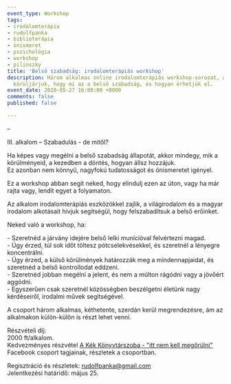 ```yaml
---
event_type: Workshop
tags:
- irodalomterápia
- rudolfpanka
- biblioterápia
- önismeret
- pszichológia
- workshop
- pilinszky
title: 'Belső szabadság: irodalomterápiás workshop'
description: Három alkalmas online irodalomterápiás workshop-sorozat, amely során
  körüljárjuk, hogy mi az a belső szabadság, és hogyan érhetjük el.
event_date: 2020-05-27 16:00:00 +0000
comments: false
published: false

---
```

 –   
  
III. alkalom – Szabadulás - de mitől?  
  
Ha képes vagy megélni a belső szabadság állapotát, akkor mindegy, mik a körülményeid, a kezedben a döntés, hogyan állsz hozzájuk.  
Ez azonban nem könnyű, nagyfokú tudatosságot és önismeretet igényel.  
  
Ez a workshop abban segít neked, hogy elindulj ezen az úton, vagy ha már rajta vagy, lendít egyet a folyamaton.  
  
Az alkalom irodalomterápiás eszközökkel zajlik, a világirodalom és a magyar irodalom alkotásait hívjuk segítségül, hogy felszabadítsuk a belső erőinket.  
  
Neked való a workshop, ha:  
  
\- Szeretnéd a járvány idejére belső lelki munícióval felvértezni magad.  
\- Úgy érzed, túl sok időt töltesz pótcselekvésekkel, és szeretnél a lényegre koncentrálni.  
\- Úgy érzed, a külső körülmények határozzák meg a mindennapjaidat, és szeretnéd a belső kontrollodat eddzeni.  
\- Szeretnéd jobban megélni a jelent, és nem a múlton rágódni vagy a jövőért aggódni.  
\- Egyszerűen csak szeretnél közösségben beszélgetni életünk nagy kérdéseiről, irodalmi művek segítségével.  
  
A csoport három alkalmas, kéthetente, szerdán kerül megrendezésre, ám az alkalmakon külön-külön is részt lehet venni.  
  
Részvételi díj:  
2000 ft/alkalom.  
Kedvezményes részvétel [A Kék Könyvtárszoba - "itt nem kell megőrülni"](https://www.facebook.com/groups/1063476370667620/) Facebook csoport tagjainak, részletek a csoportban.  
  
Regisztráció és részletek: rudolfpanka@gmail.com  
Jelentkezési határidő: május 25.